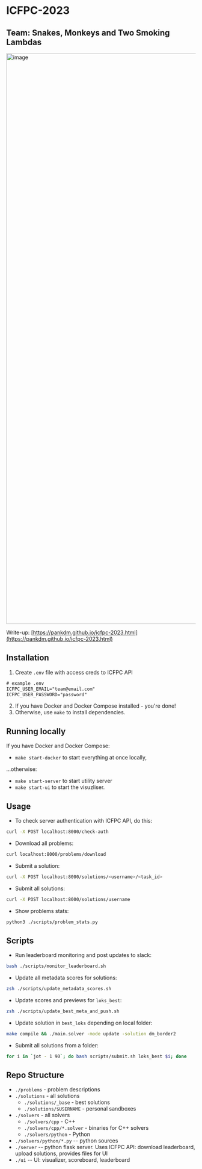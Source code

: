 # ICFPC-2023

## Team: Snakes, Monkeys and Two Smoking Lambdas

<img width="1516" alt="image" src="https://github.com/pankdm/icfpc-2023/assets/3831006/3a44b0b7-0419-47b5-89cb-82c630b4d430">

Write-up: [https://pankdm.github.io/icfpc-2023.html](https://pankdm.github.io/icfpc-2023.html)

## Installation

1. Create `.env` file with access creds to ICFPC API

```txt
# example .env
ICFPC_USER_EMAIL="team@email.com"
ICFPC_USER_PASSWORD="password"
```

2. If you have Docker and Docker Compose installed - you're done!
3. Otherwise, use `make` to install dependencies.

## Running locally

If you have Docker and Docker Compose:

- `make start-docker` to start everything at once locally,

...otherwise:

- `make start-server` to start utility server
- `make start-ui` to start the visuzliser.

## Usage

- To check server authentication with ICFPC API, do this:

```bash
curl -X POST localhost:8000/check-auth
```

- Download all problems:

```bash
curl localhost:8000/problems/download
```

- Submit a solution:

```bash
curl -X POST localhost:8000/solutions/<username>/<task_id>
```

- Submit all solutions:

```bash
curl -X POST localhost:8000/solutions/username
```

- Show problems stats:

```bash
python3 ./scripts/problem_stats.py
```

## Scripts

- Run leaderboard monitoring and post updates to slack:

```bash
bash ./scripts/monitor_leaderboard.sh
```

- Update all metadata scores for solutions:

```bash
zsh ./scripts/update_metadata_scores.sh
```

- Update scores and previews for `loks_best`:

```bash
zsh ./scripts/update_best_meta_and_push.sh
```

- Update solution in `best_loks` depending on local folder:

```bash
make compile && ./main.solver -mode update -solution dm_border2
```

- Submit all solutions from a folder:

```bash
for i in `jot - 1 90`; do bash scripts/submit.sh loks_best $i; done
```

## Repo Structure

- `./problems` - problem descriptions
- `./solutions` - all solutions
  - `./solutions/_base` - best solutions
  - `./solutions/$USERNAME` - personal sandboxes
- `./solvers` - all solvers
  - `./solvers/cpp` - C++
  - `./solvers/cpp/*.solver` - binaries for C++ solvers
  - `./solvers/python` - Python
- `./solvers/python/*.py` -- python sources
- `./server` -- python flask server. Uses ICFPC API: download leaderboard, upload solutions, provides files for UI
- `./ui` -- UI: visualizer, scoreboard, leaderboard
